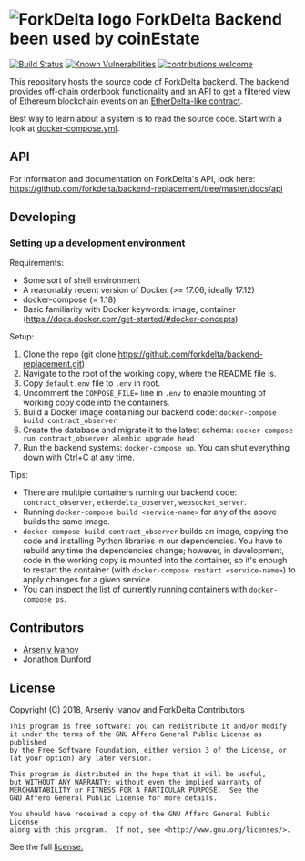 # ![ForkDelta logo](https://forkdelta.github.io/next/favicon-32x32.png) ForkDelta Backend been used by coinEstate

[![Build Status](https://travis-ci.org/forkdelta/backend-replacement.svg?branch=master)](https://travis-ci.org/forkdelta/backend-replacement)
[![Known Vulnerabilities](https://snyk.io/test/github/forkdelta/backend-replacement/badge.svg)](https://snyk.io/test/github/forkdelta/backend-replacement)
[![contributions welcome](https://img.shields.io/badge/contributions-welcome-brightgreen.svg)](https://github.com/forkdelta/tokenbase/issues)


This repository hosts the source code of ForkDelta backend. The backend provides off-chain orderbook functionality and an API to get a filtered view of Ethereum blockchain events on an [EtherDelta-like contract](https://www.reddit.com/r/EtherDelta/comments/6kdiyl/smart_contract_overview/).

Best way to learn about a system is to read the source code. Start with a look at [docker-compose.yml](docker-compose.yml).

## API

For information and documentation on ForkDelta's API, look here: https://github.com/forkdelta/backend-replacement/tree/master/docs/api

## Developing

### Setting up a development environment
Requirements:
* Some sort of shell environment
* A reasonably recent version of Docker (>= 17.06, ideally 17.12)
* docker-compose (= 1.18)
* Basic familiarity with Docker keywords: image, container (https://docs.docker.com/get-started/#docker-concepts)

Setup:
1. Clone the repo (git clone https://github.com/forkdelta/backend-replacement.git)
2. Navigate to the root of the working copy, where the README file is.
3. Copy `default.env` file to `.env` in root.
4. Uncomment the `COMPOSE_FILE=` line in `.env` to enable mounting of working copy code into the containers.
4. Build a Docker image containing our backend code: `docker-compose build contract_observer`
5. Create the database and migrate it to the latest schema: `docker-compose run contract_observer alembic upgrade head`
6. Run the backend systems: `docker-compose up`. You can shut everything down with Ctrl+C at any time.

Tips:
* There are multiple containers running our backend code: `contract_observer`, `etherdelta_observer`, `websocket_server`.
* Running `docker-compose build <service-name>` for any of the above builds the same image.
* `docker-compose build contract_observer` builds an image, copying the code and installing Python libraries in our dependencies.
  You have to rebuild any time the dependencies change; however, in development, code in the working copy is mounted into the container,
  so it's enough to restart the container (with `docker-compose restart <service-name>`) to apply changes for a given service.
* You can inspect the list of currently running containers with `docker-compose ps`.

## Contributors
* [Arseniy Ivanov](https://github.com/freeatnet)
* [Jonathon Dunford](https://github.com/JonathonDunford)

## License

Copyright (C) 2018, Arseniy Ivanov and ForkDelta Contributors

    This program is free software: you can redistribute it and/or modify
    it under the terms of the GNU Affero General Public License as published
    by the Free Software Foundation, either version 3 of the License, or
    (at your option) any later version.

    This program is distributed in the hope that it will be useful,
    but WITHOUT ANY WARRANTY; without even the implied warranty of
    MERCHANTABILITY or FITNESS FOR A PARTICULAR PURPOSE.  See the
    GNU Affero General Public License for more details.

    You should have received a copy of the GNU Affero General Public License
    along with this program.  If not, see <http://www.gnu.org/licenses/>.

See the full [license.](LICENSE)
